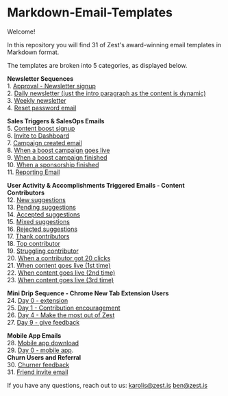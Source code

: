 # Markdown-Email-Templates

Welcome!

In this repository you will find 31 of Zest's award-winning email templates in Markdown format.

The templates are broken into 5 categories, as displayed below.


**Newsletter Sequences**     
1\. [Approval - Newsletter signup](https://github.com/zestis/Markdown-Email-Templates/blob/master/emails/Approval%20-%20Newsletter%20signup.md)  
2. [Daily newsletter (just the intro paragraph as the content is dynamic)](https://github.com/zestis/Markdown-Email-Templates/blob/master/emails/Daily%20newsletter.md)  
3. [Weekly newsletter](https://github.com/zestis/Markdown-Email-Templates/blob/master/emails/Weekly%20Newsletter.md)  
4. [Reset password email](https://github.com/zestis/Markdown-Email-Templates/blob/master/emails/Reset%20password%20email.md)  

**Sales Triggers & SalesOps Emails**  
5. [Content boost signup](https://github.com/zestis/Markdown-Email-Templates/blob/master/emails/Content%20boost%20signup.md)  
6. [Invite to Dashboard](https://github.com/zestis/Markdown-Email-Templates/blob/master/emails/Invite%20to%20Dashboard.md)  
7. [Campaign created email](https://github.com/zestis/Markdown-Email-Templates/blob/master/emails/Campaign%20created%20email.md)  
8. [When a boost campaign goes live](https://github.com/zestis/Markdown-Email-Templates/blob/master/emails/When%20a%20boost%20campaign%20goes%20live.md)  
9. [When a boost campaign finished](https://github.com/zestis/Markdown-Email-Templates/blob/master/emails/When%20a%20boost%20campaign%20finished.md)  
10. [When a sponsorship finished](https://github.com/zestis/Markdown-Email-Templates/blob/master/emails/When%20a%20sponsorship%20finished.md)     
11. [Reporting Email](https://github.com/zestis/Markdown-Email-Templates/blob/master/emails/Reporting%20Email.md)  

**User Activity & Accomplishments Triggered Emails - Content Contributors**   
12. [New suggestions](https://github.com/zestis/Markdown-Email-Templates/blob/master/emails/New%20Suggestions.md)  
13. [Pending suggestions](https://github.com/zestis/Markdown-Email-Templates/blob/master/emails/Pending%20Suggestions.md)   
14. [Accepted suggestions](https://github.com/zestis/Markdown-Email-Templates/blob/master/emails/Accepted%20Suggestions.md)  
15. [Mixed suggestions](https://github.com/zestis/Markdown-Email-Templates/blob/master/emails/Mixed%20Suggestions.md)   
16. [Rejected suggestions](https://github.com/zestis/Markdown-Email-Templates/blob/master/emails/Rejected%20Suggestions.md)  
17. [Thank contributors](https://github.com/zestis/Markdown-Email-Templates/blob/master/emails/Thank%20Contributors.md)  
18. [Top contributor](https://github.com/zestis/Markdown-Email-Templates/blob/master/emails/Top%20Contributor.md)  
19. [Struggling contributor](https://github.com/zestis/Markdown-Email-Templates/blob/master/emails/Struggling%20contributor.md)  
20. [When a contributor got 20 clicks](https://github.com/zestis/Markdown-Email-Templates/blob/master/emails/When%20a%20contributor%20got%2020%20clicks.md)    
21. [When content goes live (1st time)](https://github.com/zestis/Markdown-Email-Templates/blob/master/emails/When%20Content%20Goes%20Live%20-%20First%20Time.md)  
22. [When content goes live (2nd time)](https://github.com/zestis/Markdown-Email-Templates/blob/master/emails/When%20Content%20Goes%20Live%20-%20Third%20Time.md)  
23. [When content goes live (3rd time)](https://github.com/zestis/Markdown-Email-Templates/blob/master/emails/When%20Content%20Goes%20Live%20-%20Third%20Time.md)    

**Mini Drip Sequence - Chrome New Tab Extension Users**  
24. [Day 0 - extension](https://github.com/zestis/Markdown-Email-Templates/blob/master/emails/Day%200%20-%20Extension.md)  
25. [Day 1 - Contribution encouragement](https://github.com/zestis/Markdown-Email-Templates/blob/master/emails/Day%201%20-%20Contribution%20Encouragement.md)  
26. [Day 4 - Make the most out of Zest](https://github.com/zestis/Markdown-Email-Templates/blob/master/emails/Day%204%20-%20Make%20the%20most%20out%20of%20Zest.md)    
27. [Day 9 - give feedback](https://github.com/zestis/Markdown-Email-Templates/blob/master/emails/Day%209%20-%20give%20feedback.md)  

**Mobile App Emails**   
28. [Mobile app download](https://github.com/zestis/Markdown-Email-Templates/blob/master/emails/Mobile%20app%20download.md)  
29. [Day 0 - mobile app](https://github.com/zestis/Markdown-Email-Templates/blob/master/emails/Day%200%20-%20Mobile%20App.md).          
**Churn Users and Referral**  
30. [Churner feedback](https://github.com/zestis/Markdown-Email-Templates/blob/master/emails/Churner%20feedback.md)  
31. [Friend invite email](https://github.com/zestis/Markdown-Email-Templates/blob/master/emails/Friend%20invite%20email.md)  


If you have any questions, reach out to us:
karolis@zest.is
ben@zest.is
